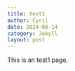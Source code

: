 ```yaml
---
title: test1
author: Cyril
date: 2024-08-14
category: Jekyll
layout: post
---
```


This is an test1 page.
